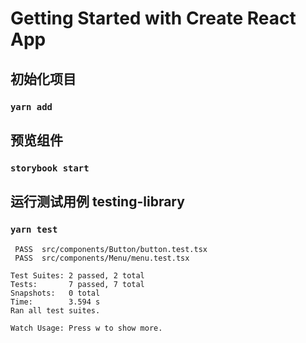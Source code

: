 # Getting Started with Create React App

## 初始化项目
### `yarn add`

## 预览组件

### `storybook start`


## 运行测试用例 testing-library

### `yarn test`

```
 PASS  src/components/Button/button.test.tsx
 PASS  src/components/Menu/menu.test.tsx

Test Suites: 2 passed, 2 total
Tests:       7 passed, 7 total
Snapshots:   0 total
Time:        3.594 s
Ran all test suites.

Watch Usage: Press w to show more.
```


